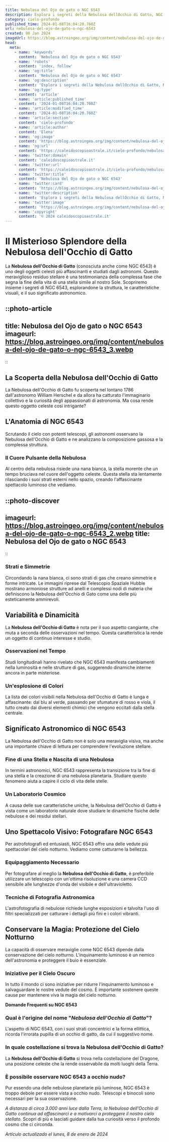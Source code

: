 ```yaml
---
title: Nebulosa del Ojo de gato o NGC 6543
description: Esplora i segreti della Nebulosa dellOcchio di Gatto, NGC 6543, gioiello cosmico celebre tra gli astronomi. Dettagli affascinanti vi attendono!
category: cielo-profondo
published_time: 2024-01-08T16:04:20.760Z
url: nebulosa-del-ojo-de-gato-o-ngc-6543
created: 08 Jan 2024
imageUrl: https://blog.astroingeo.org/img/content/nebulosa-del-ojo-de-gato-o-ngc-6543_3.webp
head:
  meta:
    - name: 'keywords'
      content: 'Nebulosa del Ojo de gato o NGC 6543'
    - name: 'robots'
      content: 'index, follow'
    - name: 'og:title'
      content: 'Nebulosa del Ojo de gato o NGC 6543'
    - name: 'og:description'
      content: 'Esplora i segreti della Nebulosa dellOcchio di Gatto, NGC 6543, gioiello cosmico celebre tra gli astronomi. Dettagli affascinanti vi attendono!'
    - name: 'og:type'
      content: 'article'
    - name: 'article:published_time'
      content: '2024-01-08T16:04:20.760Z'
    - name: 'article:modified_time'
      content: '2024-01-08T16:04:20.760Z'
    - name: 'article:section'
      content: 'cielo-profondo'
    - name: 'article:author'
      content: 'Elena'
    - name: 'og:image'
      content: 'https://blog.astroingeo.org/img/content/nebulosa-del-ojo-de-gato-o-ngc-6543_3.webp'
    - name: 'og:url'
      content: 'https://caleidoscopioastrale.it/cielo-profondo/nebulosa-del-ojo-de-gato-o-ngc-6543'
    - name: 'twitter:domain'
      content: 'caleidoscopioastrale.it'
    - name: 'twitter:url'
      content: 'https://caleidoscopioastrale.it/cielo-profondo/nebulosa-del-ojo-de-gato-o-ngc-6543'
    - name: 'twitter:title'
      content: 'Nebulosa del Ojo de gato o NGC 6543'
    - name: 'twitter:card'
      content: 'https://blog.astroingeo.org/img/content/nebulosa-del-ojo-de-gato-o-ngc-6543_3.webp'
    - name: 'twitter:description'
      content: 'Esplora i segreti della Nebulosa dellOcchio di Gatto, NGC 6543, gioiello cosmico celebre tra gli astronomi. Dettagli affascinanti vi attendono!'
    - name: 'twitter:image'
      content: 'https://blog.astroingeo.org/img/content/nebulosa-del-ojo-de-gato-o-ngc-6543_3.webp'
    - name: 'copyright'
      content: '© 2024 caleidoscopioastrale.it'
---
```

# Il Misterioso Splendore della Nebulosa dell'Occhio di Gatto

La **Nebulosa dell'Occhio di Gatto** (conosciuta anche come NGC 6543) è uno degli oggetti celesti più affascinanti e studiati dagli astronomi. Questo meraviglioso residuo stellare è una testimonianza della complessa fase che segna la fine della vita di una stella simile al nostro Sole. Scopriremo insieme i segreti di NGC 6543, esplorandone la struttura, le caratteristiche visuali, e il suo significato astronomico.

::photo-article
---
title: Nebulosa del Ojo de gato o NGC 6543
imageurl: https://blog.astroingeo.org/img/content/nebulosa-del-ojo-de-gato-o-ngc-6543_3.webp
---
::

## La Scoperta della Nebulosa dell'Occhio di Gatto

La Nebulosa dell'Occhio di Gatto fu scoperta nel lontano 1786 dall'astronomo William Herschel e da allora ha catturato l'immaginario collettivo e la curiosità degli appassionati di astronomia. Ma cosa rende questo oggetto celeste così intrigante?

## L'Anatomia di NGC 6543

Scrutando il cielo con potenti telescopi, gli astronomi osservano la Nebulosa dell'Occhio di Gatto e ne analizzano la composizione gassosa e la complessa struttura. 

### Il Cuore Pulsante della Nebulosa

Al centro della nebulosa risiede una nana bianca, la stella morente che un tempo bruciava nel cuore dell'oggetto celeste. Questa stella sta lentamente rilasciando i suoi strati esterni nello spazio, creando l'affascinante spettacolo luminoso che vediamo.

::photo-discover
---
imageurl: https://blog.astroingeo.org/img/content/nebulosa-del-ojo-de-gato-o-ngc-6543_2.webp
title: Nebulosa del Ojo de gato o NGC 6543
---
::

### Strati e Simmetrie

Circondando la nana bianca, ci sono strati di gas che creano simmetrie e forme intricate. Le immagini riprese dal Telescopio Spaziale Hubble mostrano armoniose strutture ad anelli e complessi nodi di materia che definiscono la Nebulosa dell'Occhio di Gato come una delle più esteticamente ammirevoli.

## Variabilità e Dinamicità

La **Nebulosa dell'Occhio di Gatto** è nota per il suo aspetto cangiante, che muta a seconda delle osservazioni nel tempo. Questa caratteristica la rende un oggetto di continuo interesse e studio.

### Osservazioni nel Tempo

Studi longitudinali hanno rivelato che NGC 6543 manifesta cambiamenti nella luminosità e nelle strutture di gas, suggerendo dinamiche interne ancora in parte misteriose.

### Un'esplosione di Colori

La lista dei colori visibili nella Nebulosa dell'Occhio di Gatto è lunga e affascinante: dal blu al verde, passando per sfumature di rosso e viola, il tutto creato dai diversi elementi chimici che vengono eccitati dalla stella centrale.

## Significato Astronomico di NGC 6543

La Nebulosa dell'Occhio di Gatto non è solo una meraviglia visiva, ma anche una importante chiave di lettura per comprendere l'evoluzione stellare.

### Fine di una Stella e Nascita di una Nebulosa

In termini astronomici, NGC 6543 rappresenta la transizione tra la fine di una stella e la creazione di una nebulosa planetaria. Studiare questo fenomeno aiuta a capire il ciclo di vita delle stelle.

### Un Laboratorio Cosmico

A causa delle sue caratteristiche uniche, la Nebulosa dell'Occhio di Gatto è vista come un laboratorio naturale dove studiare le dinamiche fisiche delle nebulose e dei residui stellari.

## Uno Spettacolo Visivo: Fotografare NGC 6543

Per astrofotografi ed entusiasti, NGC 6543 offre una delle vedute più spettacolari del cielo notturno. Vediamo come catturarne la bellezza.

### Equipaggiamento Necessario

Per fotografare al meglio la **Nebulosa dell'Occhio di Gatto**, è preferibile utilizzare un telescopio con un'ottima risoluzione e una camera CCD sensibile alle lunghezze d'onda del visibile e dell'ultravioletto.

### Tecniche di Fotografia Astronomica

L'astrofotografia di nebulose richiede lunghe esposizioni e talvolta l'uso di filtri specializzati per catturare i dettagli più fini e i colori vibranti.

## Conservare la Magia: Protezione del Cielo Notturno

La capacità di osservare meraviglie come NGC 6543 dipende dalla conservazione del cielo notturno. L'inquinamento luminoso è un nemico dell'astronomia e proteggere il buio è essenziale.

### Iniziative per il Cielo Oscuro

In tutto il mondo ci sono iniziative per ridurre l'inquinamento luminoso e salvaguardare le nostre vedute del cosmo. È importante sostenere queste cause per mantenere viva la magia del cielo notturno.

**Domande Frequenti su NGC 6543**

### Qual è l'origine del nome "*Nebulosa dell'Occhio di Gatto*"?

L'aspetto di NGC 6543, con i suoi strati concentrici e la forma ellittica, ricorda l'irrorata pupilla di un occhio di gatto, da cui il suggestivo nome.

### In quale costellazione si trova la Nebulosa dell'Occhio di Gatto?

La **Nebulosa dell'Occhio di Gatto** si trova nella costellazione del Dragone, una posizione celeste che la rende osservabile da molti luoghi della Terra.

### È possibile osservare NGC 6543 a occhio nudo?

Pur essendo una delle nebulose planetarie più luminose, NGC 6543 è troppo debole per essere vista a occhio nudo. Telescopi e binocoli sono necessari per la sua osservazione.

_A distanza di circa 3.000 anni luce dalla Terra, la Nebulosa dell'Occhio di Gatto continua ad affascinarci e a motivarci a proteggere il nostro cielo stellato._ Scopri di più e lasciati guidare dalla tua curiosità verso il profondo cosmo che ci circonda.

_Artículo actualizado el lunes, 8 de enero de 2024_